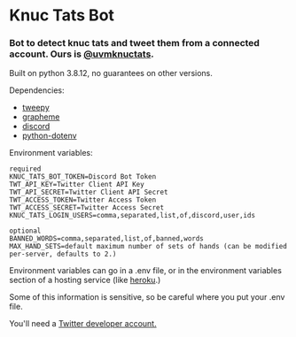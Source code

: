 # Knuc Tats Bot
### Bot to detect knuc tats and tweet them from a connected account. Ours is [@uvmknuctats](https://twitter.com/uvmknuctats).

Built on python 3.8.12, no guarantees on other versions.

Dependencies:
* [tweepy](https://docs.tweepy.org/en/stable/install.html)
* [grapheme](https://pypi.org/project/grapheme/)
* [discord](https://discordpy.readthedocs.io/en/stable/)
* [python-dotenv](https://pypi.org/project/python-dotenv/)

Environment variables:
```
required
KNUC_TATS_BOT_TOKEN=Discord Bot Token
TWT_API_KEY=Twitter Client API Key
TWT_API_SECRET=Twitter Client API Secret
TWT_ACCESS_TOKEN=Twitter Access Token
TWT_ACCESS_SECRET=Twitter Access Secret
KNUC_TATS_LOGIN_USERS=comma,separated,list,of,discord,user,ids

optional
BANNED_WORDS=comma,separated,list,of,banned,words
MAX_HAND_SETS=default maximum number of sets of hands (can be modified per-server, defaults to 2.)
```
Environment variables can go in a .env file, or in the environment variables section of a hosting service (like [heroku](https://heroku.com).)

Some of this information is sensitive, so be careful where you put your .env file.

You'll need a [Twitter developer account.](https://dev.to/sumedhpatkar/beginners-guide-how-to-apply-for-a-twitter-developer-account-1kh7)
